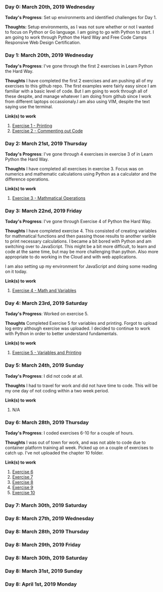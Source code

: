 ### Day 0: March 20th, 2019 Wednesday

**Today's Progress**: Set up environments and identified challenges for Day 1.

**Thoughts:** Setup environments, as I was not sure whether or not I wanted to focus on Python or Go language. I am going to go with Python to start. I am going to work through Python the Hard Way and Free Code Camps Responsive Web Design Certification.


### Day 1: March 20th, 2019 Wednesday

**Today's Progress**: I've gone through the first 2 exercises in Learn Python the Hard Way.

**Thoughts** I have completed the first 2 exercises and am pushing all of my exercises to this github repo. The first examples were fairly easy since I am familiar with a basic level of code. But I am going to work through all of these despite, and manage whatever I am doing from github since I work from different laptops occassionaly.I am also using VIM, despite the text saying use the terminal.

**Link(s) to work**
1. [Exercise 1 - Printing](https://github.com/McCoyAle/100-days-of-code/commit/2dcc7e1db77ff0f129652c5dc7f7fb8ce643ed15)
2. [Exercise 2 - Commenting out Code](https://github.com/McCoyAle/100-days-of-code/blob/master/python-hardway/ex2.py)


### Day 2: March 21st, 2019 Thursday

**Today's Progress**: I've gone through 4 exercises in exercise 3 of in Learn Python the Hard Way.

**Thoughts** I have completed all exercises in exercise 3. Focus was on numerics and mathematic calculations using Python as a calculator and the difference operations.

**Link(s) to work**
1. [Exercise 3 - Mathmatical Operations](https://github.com/McCoyAle/100-days-of-code/tree/master/python-hardway/ex3)


### Day 3: March 22nd, 2019 Friday

**Today's Progress**: I've gone through Exercise 4 of Python the Hard Way.

**Thoughts** I have completed exercise 4. This consisted of creating variables for mathmatical functions and then passing those results to another varible to print necessary calculations. I became a bit bored with Python and am switching over to JavaScript. This might be a bit more difficult, to learn and code at the same time, but may be more challenging than python. Also more appropriate to do working in the Cloud and with web applications.

I am also setting up my environment for JavaScript and doing some reading on it today. 

**Link(s) to work**
1. [Exercise 4 - Math and Variables](https://github.com/McCoyAle/100-days-of-code/blob/master/python-hardway/ex4/ex4.py)


### Day 4: March 23rd, 2019 Saturday

**Today's Progress**: Worked on exercise 5. 

**Thoughts** Completed Exercise 5 for variables and printing. Forgot to upload log entry although exercise was uploaded. I decided to continue to work with Python in order to better understand fundamentals. 

**Link(s) to work**

1. [Exercise 5 - Variables and Printing](https://github.com/McCoyAle/100-days-of-code/blob/master/python-hardway/ex5/ex5.py)


### Day 5: March 24th, 2019 Sunday

**Today's Progress**: I did not code at all.

**Thoughts** I had to travel for work and did not have time to code. This will be my one day of not coding within a two week period.

**Link(s) to work**

1. N/A


### Day 6: March 28th, 2019 Thursday

**Today's Progress**: I coded exercises 6-10 for a couple of hours.

**Thoughts** I was out of town for work, and was not able to code due to container platform training all week. Picked up on a couple of exercises to catch up. I've not uploaded the chapter 10 folder. 

**Link(s) to work**

1. [Exercise 6](https://github.com/McCoyAle/100-days-of-code/tree/master/python-hardway/ex6)
2. [Exercise 7](https://github.com/McCoyAle/100-days-of-code/tree/master/python-hardway/ex7)
3. [Exercise 8](https://github.com/McCoyAle/100-days-of-code/tree/master/python-hardway/ex8)
4. [Exercise 9](https://github.com/McCoyAle/100-days-of-code/tree/master/python-hardway/ex9)
5. [Exercise 10](https://github.com/McCoyAle/100-days-of-code/tree/master/python-hardway/ex10)


### Day 7: March 30th, 2019 Saturday


### Day 8: March 27th, 2019 Wednesday


### Day 8: March 28th, 2019 Thursday


### Day 8: March 29th, 2019 Friday


### Day 8: March 30th, 2019 Saturday


### Day 8: March 31st, 2019 Sunday


### Day 8: April 1st, 2019 Monday


